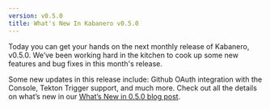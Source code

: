 ```yaml
---
version: v0.5.0
title: What's New In Kabanero v0.5.0
---
```


Today you can get your hands on the next monthly release of Kabanero, v0.5.0. We’ve been working hard in the kitchen to cook up some new features and bug fixes in this month's release.

Some new updates in this release include: Github OAuth integration with the Console, Tekton Trigger support, and much more. Check out all the details on what’s new in our [What’s New in 0.5.0 blog post](/blog/2020/02/05/WhatsNew050.html).
